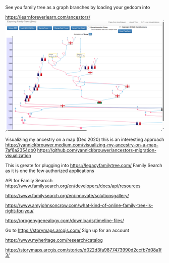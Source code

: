 
See you family tree as a graph branches by loading your gedcom into 

https://learnforeverlearn.com/ancestors/
![img](Exploring-Family-Trees.png)

Visualizing my ancestry on a map (Dec 2020) this is an interesting approach
https://yannickbrouwer.medium.com/visualizing-my-ancestry-on-a-map-7af6a2354db0
https://github.com/yannickbrouwer/ancestors-migration-visualization


This is greate for plugging into https://legacyfamilytree.com/ Family Search as it is one the few authorized applications

API for Family Searcch
https://www.familysearch.org/en/developers/docs/api/resources


https://www.familysearch.org/en/innovate/solutionsgallery/

https://www.amyjohnsoncrow.com/what-kind-of-online-family-tree-is-right-for-you/

https://progenygenealogy.com/downloads/timeline-files/

Go to https://storymaps.arcgis.com/
Sign up for an account

https://www.myheritage.com/research/catalog


https://storymaps.arcgis.com/stories/d022d3fa9877473990d2ccfb7d08a1f3/